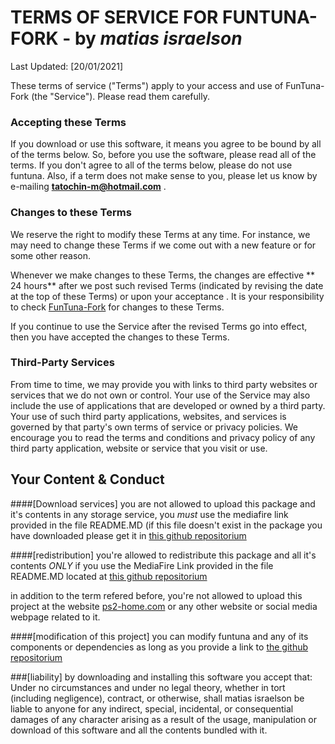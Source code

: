 #  TERMS OF SERVICE FOR FUNTUNA-FORK - by *matias israelson*

Last Updated: [20/01/2021]

These terms of service ("Terms") apply to your access and use of FunTuna-Fork (the "Service"). Please read them carefully.

### Accepting these Terms

If you download or use this software, it means you agree to be bound by all of the terms below. So, before you use the software, please read all of the terms. If you don't agree to all of the terms below, please do not use funtuna. Also, if a term does not make sense to you, please let us know by e-mailing **tatochin-m@hotmail.com** .


### Changes to these Terms

We reserve the right to modify these Terms at any time. For instance, we may need to change these Terms if we come out with a new feature or for some other reason.

Whenever we make changes to these Terms, the changes are effective ** 24 hours** after we post such revised Terms (indicated by revising the date at the top of these Terms) or upon your acceptance . It is your responsibility to check [FunTuna-Fork](https://github.com/israpps/Funtuna-Fork "Funtuna-Fork main repositorium")  for changes to these Terms.

If you continue to use the Service after the revised Terms go into effect, then you have accepted the changes to these Terms.

### Third-Party Services

From time to time, we may provide you with links to third party websites or services that we do not own or control. Your use of the Service may also include the use of applications that are developed or owned by a third party. Your use of such third party applications, websites, and services is governed by that party's own terms of service or privacy policies. We encourage you to read the terms and conditions and privacy policy of any third party application, website or service that you visit or use.

## Your Content & Conduct

####[Download services]
you are not allowed to upload this package and it's contents in any storage service, you *must* use the mediafire link provided in the file README.MD (if this file doesn't exist in the package you have downloaded please get it in [this github repositorium](https://github.com/israpps/Funtuna-Fork "Funtuna-Fork main repositorium") 

####[redistribution]
you're allowed to redistribute this package and all it's contents *ONLY* if you use the MediaFire Link provided in the file README.MD located at [this github repositorium](https://github.com/israpps/Funtuna-Fork "Funtuna-Fork main repositorium") 

in addition to the term refered before, you're not allowed to upload this project at the website [ps2-home.com](https://www.ps2-home.com) or any other website or social media webpage related to it.


####[modification of this project]
you can modify funtuna and any of its components or dependencies as long as you provide a link to [the github repositorium](https://github.com/israpps/Funtuna-Fork "Funtuna-Fork main repositorium")

###[liability]
by downloading and installing this software you accept that:
Under no circumstances and under no legal theory,
whether in tort (including negligence), contract, or otherwise, shall matias israelson be liable to anyone for any indirect, special, incidental, or
consequential damages of any character arising as a result of the usage, manipulation or download of this software and all the contents bundled with it.
